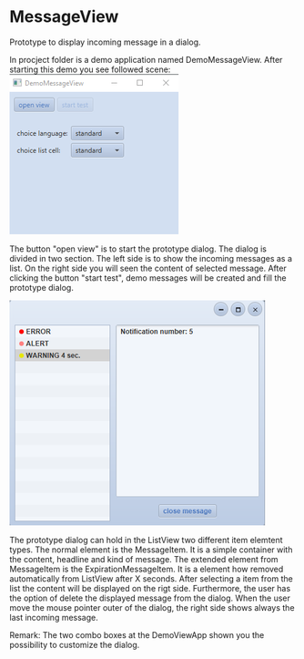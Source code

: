 # MessageView

Prototype to display incoming message in a dialog. 

In procject folder is a demo application named DemoMessageView. After starting this demo you see followed scene:
![DemoViewApp](https://github.com/MatFX/MessageView/blob/master/demoViewApp.png "DemoViewApp")

The button "open view" is to start the prototype dialog. The dialog is divided in two section. The left side is to show the incoming messages as a list.
On the right side you will seen the content of selected message. 
After clicking the button "start test", demo messages will be created and fill the prototype dialog. 

![ProtoTypeDialog](https://github.com/MatFX/MessageView/blob/master/filledDialog.png "ProtoTypeDialog")

The prototype dialog can hold in the ListView two different item elemtent types. The normal element is the MessageItem.
It is a simple container with the content, headline and kind of message. The extended element from MessageItem is the
ExpirationMessageItem. It is a element how removed automatically from ListView after X seconds.
After selecting a item from the list the content will be displayed on the rigt side. Furthermore, the user has the option of
delete the displayed message from the dialog.
When the user move the mouse pointer outer of the dialog, the right side shows always the last incoming message.

Remark: The two combo boxes at the DemoViewApp shown you the possibility to customize the dialog.








